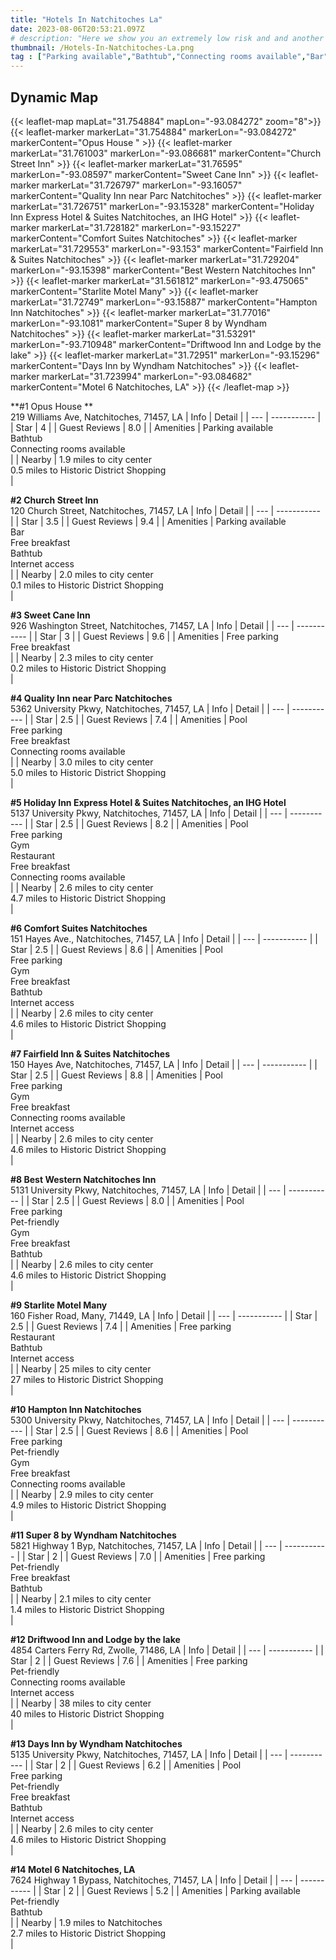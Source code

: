 ```yaml
---
title: "Hotels In Natchitoches La"
date: 2023-08-06T20:53:21.097Z
# description: "Here we show you an extremely low risk and and another medium risk approach to earn passive income "
thumbnail: /Hotels-In-Natchitoches-La.png
tag : ["Parking available","Bathtub","Connecting rooms available","Bar","Free breakfast","Internet access","Free parking","Pool","Gym","Restaurant","Pet-friendly"]
---
```


## Dynamic Map
{{< leaflet-map  mapLat="31.754884" mapLon="-93.084272" zoom="8">}}
    {{< leaflet-marker markerLat="31.754884" markerLon="-93.084272" markerContent="Opus House " >}}
    {{< leaflet-marker markerLat="31.761003" markerLon="-93.086681" markerContent="Church Street Inn" >}}
    {{< leaflet-marker markerLat="31.76595" markerLon="-93.08597" markerContent="Sweet Cane Inn" >}}
    {{< leaflet-marker markerLat="31.726797" markerLon="-93.16057" markerContent="Quality Inn near Parc Natchitoches" >}}
    {{< leaflet-marker markerLat="31.726751" markerLon="-93.15328" markerContent="Holiday Inn Express Hotel & Suites Natchitoches, an IHG Hotel" >}}
    {{< leaflet-marker markerLat="31.728182" markerLon="-93.15227" markerContent="Comfort Suites Natchitoches" >}}
    {{< leaflet-marker markerLat="31.729553" markerLon="-93.153" markerContent="Fairfield Inn & Suites Natchitoches" >}}
    {{< leaflet-marker markerLat="31.729204" markerLon="-93.15398" markerContent="Best Western Natchitoches Inn" >}}
    {{< leaflet-marker markerLat="31.561812" markerLon="-93.475065" markerContent="Starlite Motel Many" >}}
    {{< leaflet-marker markerLat="31.72749" markerLon="-93.15887" markerContent="Hampton Inn Natchitoches" >}}
    {{< leaflet-marker markerLat="31.77016" markerLon="-93.1081" markerContent="Super 8 by Wyndham Natchitoches" >}}
    {{< leaflet-marker markerLat="31.53291" markerLon="-93.710948" markerContent="Driftwood Inn and Lodge by the lake" >}}
    {{< leaflet-marker markerLat="31.72951" markerLon="-93.15296" markerContent="Days Inn by Wyndham Natchitoches" >}}
    {{< leaflet-marker markerLat="31.723994" markerLon="-93.084682" markerContent="Motel 6 Natchitoches, LA" >}}
{{< /leaflet-map >}}


**#1 Opus House **<br>219 Williams Ave, Natchitoches, 71457, LA
| Info | Detail |
| --- | ----------- |
| Star | 4 |
| Guest Reviews | 8.0 |
| Amenities | Parking available<br>Bathtub<br>Connecting rooms available<br> |
| Nearby | 1.9 miles to city center<br>0.5 miles to Historic District Shopping<br> |

**#2 Church Street Inn**<br>120 Church Street, Natchitoches, 71457, LA
| Info | Detail |
| --- | ----------- |
| Star | 3.5 |
| Guest Reviews | 9.4 |
| Amenities | Parking available<br>Bar<br>Free breakfast<br>Bathtub<br>Internet access<br> |
| Nearby | 2.0 miles to city center<br>0.1 miles to Historic District Shopping<br> |

**#3 Sweet Cane Inn**<br>926 Washington Street, Natchitoches, 71457, LA
| Info | Detail |
| --- | ----------- |
| Star | 3 |
| Guest Reviews | 9.6 |
| Amenities | Free parking<br>Free breakfast<br> |
| Nearby | 2.3 miles to city center<br>0.2 miles to Historic District Shopping<br> |

**#4 Quality Inn near Parc Natchitoches**<br>5362 University Pkwy, Natchitoches, 71457, LA
| Info | Detail |
| --- | ----------- |
| Star | 2.5 |
| Guest Reviews | 7.4 |
| Amenities | Pool<br>Free parking<br>Free breakfast<br>Connecting rooms available<br> |
| Nearby | 3.0 miles to city center<br>5.0 miles to Historic District Shopping<br> |

**#5 Holiday Inn Express Hotel & Suites Natchitoches, an IHG Hotel**<br>5137 University Pkwy, Natchitoches, 71457, LA
| Info | Detail |
| --- | ----------- |
| Star | 2.5 |
| Guest Reviews | 8.2 |
| Amenities | Pool<br>Free parking<br>Gym<br>Restaurant<br>Free breakfast<br>Connecting rooms available<br> |
| Nearby | 2.6 miles to city center<br>4.7 miles to Historic District Shopping<br> |

**#6 Comfort Suites Natchitoches**<br>151 Hayes Ave., Natchitoches, 71457, LA
| Info | Detail |
| --- | ----------- |
| Star | 2.5 |
| Guest Reviews | 8.6 |
| Amenities | Pool<br>Free parking<br>Gym<br>Free breakfast<br>Bathtub<br>Internet access<br> |
| Nearby | 2.6 miles to city center<br>4.6 miles to Historic District Shopping<br> |

**#7 Fairfield Inn & Suites Natchitoches**<br>150 Hayes Ave, Natchitoches, 71457, LA
| Info | Detail |
| --- | ----------- |
| Star | 2.5 |
| Guest Reviews | 8.8 |
| Amenities | Pool<br>Free parking<br>Gym<br>Free breakfast<br>Connecting rooms available<br>Internet access<br> |
| Nearby | 2.6 miles to city center<br>4.6 miles to Historic District Shopping<br> |

**#8 Best Western Natchitoches Inn**<br>5131 University Pkwy, Natchitoches, 71457, LA
| Info | Detail |
| --- | ----------- |
| Star | 2.5 |
| Guest Reviews | 8.0 |
| Amenities | Pool<br>Free parking<br>Pet-friendly<br>Gym<br>Free breakfast<br>Bathtub<br> |
| Nearby | 2.6 miles to city center<br>4.6 miles to Historic District Shopping<br> |

**#9 Starlite Motel Many**<br>160 Fisher Road, Many, 71449, LA
| Info | Detail |
| --- | ----------- |
| Star | 2.5 |
| Guest Reviews | 7.4 |
| Amenities | Free parking<br>Restaurant<br>Bathtub<br>Internet access<br> |
| Nearby | 25 miles to city center<br>27 miles to Historic District Shopping<br> |

**#10 Hampton Inn Natchitoches**<br>5300 University Pkwy, Natchitoches, 71457, LA
| Info | Detail |
| --- | ----------- |
| Star | 2.5 |
| Guest Reviews | 8.6 |
| Amenities | Pool<br>Free parking<br>Pet-friendly<br>Gym<br>Free breakfast<br>Connecting rooms available<br> |
| Nearby | 2.9 miles to city center<br>4.9 miles to Historic District Shopping<br> |

**#11 Super 8 by Wyndham Natchitoches**<br>5821 Highway 1 Byp, Natchitoches, 71457, LA
| Info | Detail |
| --- | ----------- |
| Star | 2 |
| Guest Reviews | 7.0 |
| Amenities | Free parking<br>Pet-friendly<br>Free breakfast<br>Bathtub<br> |
| Nearby | 2.1 miles to city center<br>1.4 miles to Historic District Shopping<br> |

**#12 Driftwood Inn and Lodge by the lake**<br>4854 Carters Ferry Rd, Zwolle, 71486, LA
| Info | Detail |
| --- | ----------- |
| Star | 2 |
| Guest Reviews | 7.6 |
| Amenities | Free parking<br>Pet-friendly<br>Connecting rooms available<br>Internet access<br> |
| Nearby | 38 miles to city center<br>40 miles to Historic District Shopping<br> |

**#13 Days Inn by Wyndham Natchitoches**<br>5135 University Pkwy, Natchitoches, 71457, LA
| Info | Detail |
| --- | ----------- |
| Star | 2 |
| Guest Reviews | 6.2 |
| Amenities | Pool<br>Free parking<br>Pet-friendly<br>Free breakfast<br>Bathtub<br>Internet access<br> |
| Nearby | 2.6 miles to city center<br>4.6 miles to Historic District Shopping<br> |

**#14 Motel 6 Natchitoches, LA**<br>7624 Highway 1 Bypass, Natchitoches, 71457, LA
| Info | Detail |
| --- | ----------- |
| Star | 2 |
| Guest Reviews | 5.2 |
| Amenities | Parking available<br>Pet-friendly<br>Bathtub<br> |
| Nearby | 1.9 miles to Natchitoches<br>2.7 miles to Historic District Shopping<br> |

